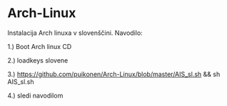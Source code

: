# Arch-Linux

Instalacija Arch linuxa v slovenščini. Navodilo:

1.) Boot Arch linux CD

2.) loadkeys slovene

3.) https://github.com/puikonen/Arch-Linux/blob/master/AIS_sl.sh && sh AIS_sl.sh

4.) sledi navodilom
